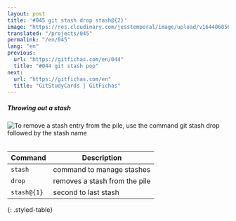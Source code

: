 ```yaml
---
layout: post
title: '#045 git stash drop stash@{2}'
image: "https://res.cloudinary.com/jesstemporal/image/upload/v1644068568/gitfichas/en/045/thumbnail_q3ru65.jpg"
translated: "/projects/045"
permalink: "/en/045"
lang: "en"
previous:
  url: "https://gitfichas.com/en/044"
  title: "#044 git stash pop"
next:
  url: "https://gitfichas.com/en"
  title: "GitStudyCards | GitFichas"
---
```

##### Throwing out a stash

<img alt="To remove a stash entry from the pile, use the command git stash drop followed by the stash name" src="https://res.cloudinary.com/jesstemporal/image/upload/v1644068571/gitfichas/en/045/full_cxdmts.jpg"><br><br>

| Command | Description |
|---------|-------------|
| `stash` | command to manage stashes |
| `drop` | removes a stash from the pile |
| `stash@{1}` | second to last stash |
{: .styled-table}

<!--
<br>

Read more about this command in the following blog post:

<a href="FILL">
  <strong>FILL</strong>
</a>
-->

